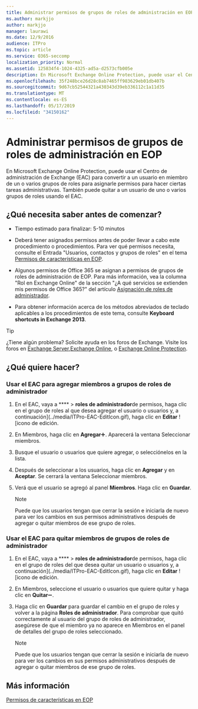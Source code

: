 ```yaml
---
title: Administrar permisos de grupos de roles de administración en EOP
ms.author: markjjo
author: markjjo
manager: laurawi
ms.date: 12/9/2016
audience: ITPro
ms.topic: article
ms.service: O365-seccomp
localization_priority: Normal
ms.assetid: 125834f4-1024-4325-ad5a-d2573cfb005e
description: En Microsoft Exchange Online Protection, puede usar el Centro de administración de Exchange (EAC) para convertir a un usuario en miembro de un o varios grupos de roles para asignarle permisos para hacer ciertas tareas administrativas. También puede quitar a un usuario de uno o varios grupos de roles usando el EAC.
ms.openlocfilehash: 35f248bce26d28c8ab7465ff983629eb01db407b
ms.sourcegitcommit: 9d67cb52544321a430343d39eb336112c1a11d35
ms.translationtype: MT
ms.contentlocale: es-ES
ms.lasthandoff: 05/17/2019
ms.locfileid: "34150162"
---
```

# <a name="manage-admin-role-group-permissions-in-eop"></a>Administrar permisos de grupos de roles de administración en EOP
  
En Microsoft Exchange Online Protection, puede usar el Centro de administración de Exchange (EAC) para convertir a un usuario en miembro de un o varios grupos de roles para asignarle permisos para hacer ciertas tareas administrativas. También puede quitar a un usuario de uno o varios grupos de roles usando el EAC.
  
## <a name="what-do-you-need-to-know-before-you-begin"></a>¿Qué necesita saber antes de comenzar?

- Tiempo estimado para finalizar: 5-10 minutos
    
- Deberá tener asignados permisos antes de poder llevar a cabo este procedimiento o procedimientos. Para ver qué permisos necesita, consulte el Entrada "Usuarios, contactos y grupos de roles" en el tema [Permisos de características en EOP](feature-permissions-in-eop.md). 
    
- Algunos permisos de Office 365 se asignan a permisos de grupos de roles de administración de EOP. Para más información, vea la columna "Rol en Exchange Online" de la sección "¿A qué servicios se extienden mis permisos de Office 365?" del artículo [Asignación de roles de administrador](https://go.microsoft.com/fwlink/p/?LinkId=286708).
    
- Para obtener información acerca de los métodos abreviados de teclado aplicables a los procedimientos de este tema, consulte **Keyboard shortcuts in Exchange 2013**.
    
> [!TIP]
> ¿Tiene algún problema? Solicite ayuda en los foros de Exchange. Visite los foros en [Exchange Server](https://go.microsoft.com/fwlink/p/?linkId=60612),[Exchange Online](https://go.microsoft.com/fwlink/p/?linkId=267542), o [Exchange Online Protection](https://go.microsoft.com/fwlink/p/?linkId=285351). 
  
## <a name="what-do-you-want-to-do"></a>¿Qué quiere hacer?

### <a name="use-the-eac-to-assign-members-to-admin-role-groups"></a>Usar el EAC para agregar miembros a grupos de roles de administrador

1. En el EAC, vaya a **** \> **roles de administrador**de permisos, haga clic en el grupo de roles al que desea agregar el usuario o usuarios y, a continuación](../media/ITPro-EAC-EditIcon.gif), haga clic en **Editar** ![icono de edición.
    
2. En Miembros, haga clic en **Agregar**![Agregar icono](../media/ITPro-EAC-AddIcon.gif). Aparecerá la ventana Seleccionar miembros.
    
3. Busque el usuario o usuarios que quiere agregar, o selecciónelos en la lista.
    
4. Después de seleccionar a los usuarios, haga clic en **Agregar** y en **Aceptar**. Se cerrará la ventana Seleccionar miembros.
    
5. Verá que el usuario se agregó al panel **Miembros**. Haga clic en **Guardar**.
    
    > [!NOTE]
    > Puede que los usuarios tengan que cerrar la sesión e iniciarla de nuevo para ver los cambios en sus permisos administrativos después de agregar o quitar miembros de ese grupo de roles. 
  
### <a name="use-the-eac-to-remove-members-from-admin-role-groups"></a>Usar el EAC para quitar miembros de grupos de roles de administrador

1. En el EAC, vaya a **** \> **roles de administrador**de permisos, haga clic en el grupo de roles del que desea quitar un usuario o usuarios y, a continuación](../media/ITPro-EAC-EditIcon.gif), haga clic en **Editar** ![icono de edición.
    
2. En Miembros, seleccione el usuario o usuarios que quiere quitar y haga clic en **Quitar**![Icono de quitar](../media/ITPro-EAC-RemoveIcon.gif).
    
3. Haga clic en **Guardar** para guardar el cambio en el grupo de roles y volver a la página **Roles de administrador**. Para comprobar que quitó correctamente al usuario del grupo de roles de administrador, asegúrese de que el miembro ya no aparece en Miembros en el panel de detalles del grupo de roles seleccionado. 
    
    > [!NOTE]
    > Puede que los usuarios tengan que cerrar la sesión e iniciarla de nuevo para ver los cambios en sus permisos administrativos después de agregar o quitar miembros de ese grupo de roles. 
  
## <a name="for-more-information"></a>Más información

[Permisos de características en EOP](feature-permissions-in-eop.md)
  

